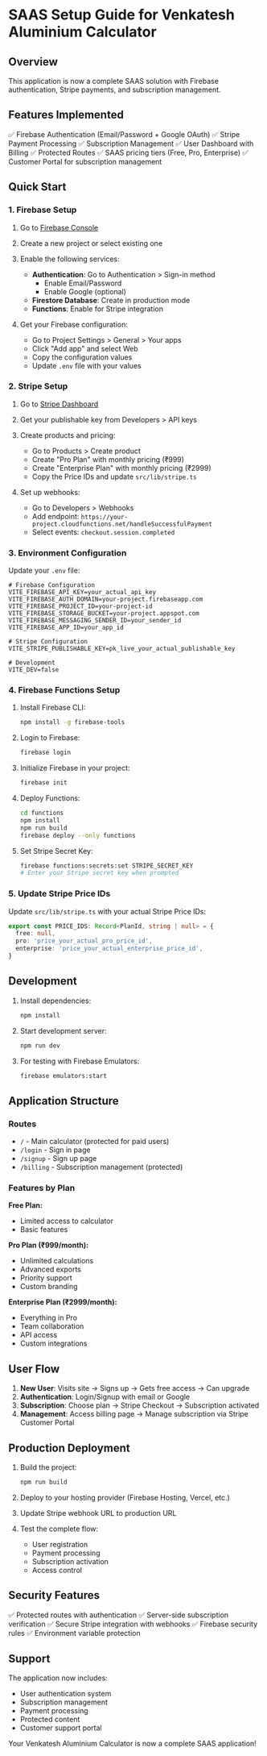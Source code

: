 # SAAS Setup Guide for Venkatesh Aluminium Calculator

## Overview
This application is now a complete SAAS solution with Firebase authentication, Stripe payments, and subscription management.

## Features Implemented
✅ Firebase Authentication (Email/Password + Google OAuth)
✅ Stripe Payment Processing 
✅ Subscription Management
✅ User Dashboard with Billing
✅ Protected Routes
✅ SAAS pricing tiers (Free, Pro, Enterprise)
✅ Customer Portal for subscription management

## Quick Start

### 1. Firebase Setup

1. Go to [Firebase Console](https://console.firebase.google.com/)
2. Create a new project or select existing one
3. Enable the following services:
   - **Authentication**: Go to Authentication > Sign-in method
     - Enable Email/Password
     - Enable Google (optional)
   - **Firestore Database**: Create in production mode
   - **Functions**: Enable for Stripe integration

4. Get your Firebase configuration:
   - Go to Project Settings > General > Your apps
   - Click "Add app" and select Web
   - Copy the configuration values
   - Update `.env` file with your values

### 2. Stripe Setup

1. Go to [Stripe Dashboard](https://dashboard.stripe.com/)
2. Get your publishable key from Developers > API keys
3. Create products and pricing:
   - Go to Products > Create product
   - Create "Pro Plan" with monthly pricing (₹999)
   - Create "Enterprise Plan" with monthly pricing (₹2999)
   - Copy the Price IDs and update `src/lib/stripe.ts`

4. Set up webhooks:
   - Go to Developers > Webhooks
   - Add endpoint: `https://your-project.cloudfunctions.net/handleSuccessfulPayment`
   - Select events: `checkout.session.completed`

### 3. Environment Configuration

Update your `.env` file:

```env
# Firebase Configuration
VITE_FIREBASE_API_KEY=your_actual_api_key
VITE_FIREBASE_AUTH_DOMAIN=your-project.firebaseapp.com
VITE_FIREBASE_PROJECT_ID=your-project-id
VITE_FIREBASE_STORAGE_BUCKET=your-project.appspot.com
VITE_FIREBASE_MESSAGING_SENDER_ID=your_sender_id
VITE_FIREBASE_APP_ID=your_app_id

# Stripe Configuration
VITE_STRIPE_PUBLISHABLE_KEY=pk_live_your_actual_publishable_key

# Development
VITE_DEV=false
```

### 4. Firebase Functions Setup

1. Install Firebase CLI:
   ```bash
   npm install -g firebase-tools
   ```

2. Login to Firebase:
   ```bash
   firebase login
   ```

3. Initialize Firebase in your project:
   ```bash
   firebase init
   ```

4. Deploy Functions:
   ```bash
   cd functions
   npm install
   npm run build
   firebase deploy --only functions
   ```

5. Set Stripe Secret Key:
   ```bash
   firebase functions:secrets:set STRIPE_SECRET_KEY
   # Enter your Stripe secret key when prompted
   ```

### 5. Update Stripe Price IDs

Update `src/lib/stripe.ts` with your actual Stripe Price IDs:

```typescript
export const PRICE_IDS: Record<PlanId, string | null> = {
  free: null,
  pro: 'price_your_actual_pro_price_id',
  enterprise: 'price_your_actual_enterprise_price_id',
}
```

## Development

1. Install dependencies:
   ```bash
   npm install
   ```

2. Start development server:
   ```bash
   npm run dev
   ```

3. For testing with Firebase Emulators:
   ```bash
   firebase emulators:start
   ```

## Application Structure

### Routes
- `/` - Main calculator (protected for paid users)
- `/login` - Sign in page
- `/signup` - Sign up page  
- `/billing` - Subscription management (protected)

### Features by Plan

**Free Plan:**
- Limited access to calculator
- Basic features

**Pro Plan (₹999/month):**
- Unlimited calculations
- Advanced exports
- Priority support
- Custom branding

**Enterprise Plan (₹2999/month):**
- Everything in Pro
- Team collaboration
- API access
- Custom integrations

## User Flow

1. **New User**: Visits site → Signs up → Gets free access → Can upgrade
2. **Authentication**: Login/Signup with email or Google
3. **Subscription**: Choose plan → Stripe Checkout → Subscription activated
4. **Management**: Access billing page → Manage subscription via Stripe Customer Portal

## Production Deployment

1. Build the project:
   ```bash
   npm run build
   ```

2. Deploy to your hosting provider (Firebase Hosting, Vercel, etc.)

3. Update Stripe webhook URL to production URL

4. Test the complete flow:
   - User registration
   - Payment processing
   - Subscription activation
   - Access control

## Security Features

✅ Protected routes with authentication
✅ Server-side subscription verification
✅ Secure Stripe integration with webhooks
✅ Firebase security rules
✅ Environment variable protection

## Support

The application now includes:
- User authentication system
- Subscription management
- Payment processing
- Protected content
- Customer support portal

Your Venkatesh Aluminium Calculator is now a complete SAAS application!